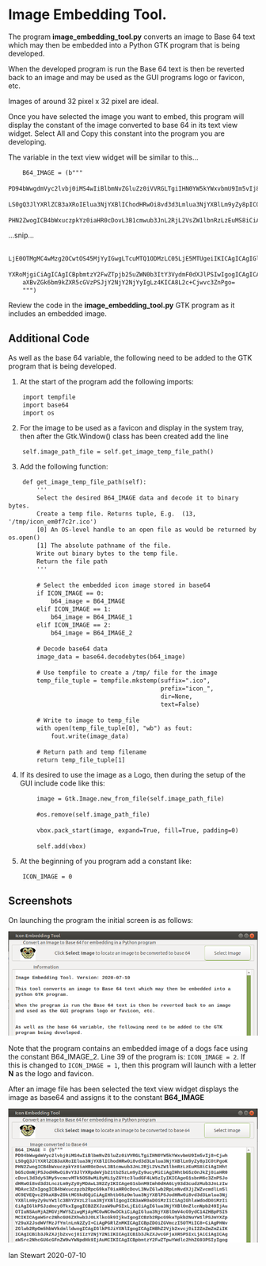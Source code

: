 # Image Embedding Tool.
 
The program **image_embedding_tool.py** converts an image to Base 64 text which 
may then be embedded into a Python GTK program that is being developed.

When the developed program is run the Base 64 text is then be reverted back to 
an image and may be used as the GUI programs logo or favicon, etc. 

Images of around 32 pixel x 32 pixel are ideal.

Once you have selected the image you want to embed, this program will display
the constant of the image converted to base 64 in its text view widget. 
Select All and Copy this constant into the program you are developing.

The variable in the text view widget will be similar to this...
```
    B64_IMAGE = (b"""
    PD94bWwgdmVyc2lvbj0iMS4wIiBlbmNvZGluZz0iVVRGLTgiIHN0YW5kYWxvbmU9Im5vIj8+Cjwh
    LS0gQ3JlYXRlZCB3aXRoIElua3NjYXBlIChodHRwOi8vd3d3Lmlua3NjYXBlLm9yZy8pIC0tPgoK
    PHN2ZwogICB4bWxuczpkYz0iaHR0cDovL3B1cmwub3JnL2RjL2VsZW1lbnRzLzEuMS8iCiAgIHht
```
...snip...
``` 
    LjE0OTMgMC4wMzg2OCwtOS45MjYyIGwgLTcuMTQ1ODMzLC05LjE5MTUgeiIKICAgICAgIGlkPSJw
    YXRoMjgiCiAgICAgICBpbmtzY2FwZTpjb25uZWN0b3ItY3VydmF0dXJlPSIwIgogICAgICAgc29k
    aXBvZGk6bm9kZXR5cGVzPSJjY2NjY2NjYyIgLz4KICA8L2c+Cjwvc3ZnPgo=
    """)
```

Review the code in the **image_embedding_tool.py** GTK program as it includes an
embedded image.

## Additional Code

As well as the base 64 variable, the following need to be added to the GTK 
program that is being developed.

1.  At the start of the program add the following imports:
```
    import tempfile
    import base64
    import os
```

2.  For the image to be used as a favicon and display in the system tray, then
    after the Gtk.Window() class has been created add the line
```       
    self.image_path_file = self.get_image_temp_file_path()
```

3. Add the following function:
```
    def get_image_temp_file_path(self):
        '''
        Select the desired B64_IMAGE data and decode it to binary bytes.
        Create a temp file. Returns tuple, E.g.  (13, '/tmp/icon_em0f7c2r.ico')
        [0] An OS-level handle to an open file as would be returned by os.open() 
        [1] The absolute pathname of the file.
        Write out binary bytes to the temp file.
        Return the file path
        '''
        
        # Select the embedded icon image stored in base64
        if ICON_IMAGE == 0:
            b64_image = B64_IMAGE
        elif ICON_IMAGE == 1:
            b64_image = B64_IMAGE_1
        elif ICON_IMAGE == 2:
            b64_image = B64_IMAGE_2

        # Decode base64 data
        image_data = base64.decodebytes(b64_image)
                
        # Use tempfile to create a /tmp/ file for the image
        temp_file_tuple = tempfile.mkstemp(suffix=".ico", 
                                           prefix="icon_", 
                                           dir=None, 
                                           text=False)

        # Write to image to temp_file
        with open(temp_file_tuple[0], "wb") as fout:
            fout.write(image_data)

        # Return path and temp filename
        return temp_file_tuple[1]    
```

4.  If its desired to use the image as a Logo, then during the setup of the
    GUI include code like this:
```
        image = Gtk.Image.new_from_file(self.image_path_file)

        #os.remove(self.image_path_file)

        vbox.pack_start(image, expand=True, fill=True, padding=0)

        self.add(vbox)            
```

5. At the beginning of you program add a constant like:
```
    ICON_IMAGE = 0 
```

## Screenshots

On launching the program the initial screen is as follows:

<img src="https://github.com/irsbugs/image-embedding-tool/blob/master/initial_screen.png">

Note that the program contains an embedded image of a dogs face using the constant B64_IMAGE_2.
Line 39 of the program is: `ICON_IMAGE = 2`. If this is changed to `ICON_IMAGE = 1`, then 
this program will launch with a letter **N** as the logo and favicon.

After an image file has been selected the text view widget displays the image as base64 and assigns
it to the constant **B64_IMAGE**

<img src="https://github.com/irsbugs/image-embedding-tool/blob/master/after_selecting_image.png">


Ian Stewart 2020-07-10
